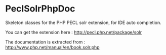PeclSolrPhpDoc
==============

Skeleton classes for the PHP PECL solr extension, for IDE auto completion.

You can get the extension here : http://pecl.php.net/package/solr

The documentation is extracted from : http://www.php.net/manual/en/book.solr.php